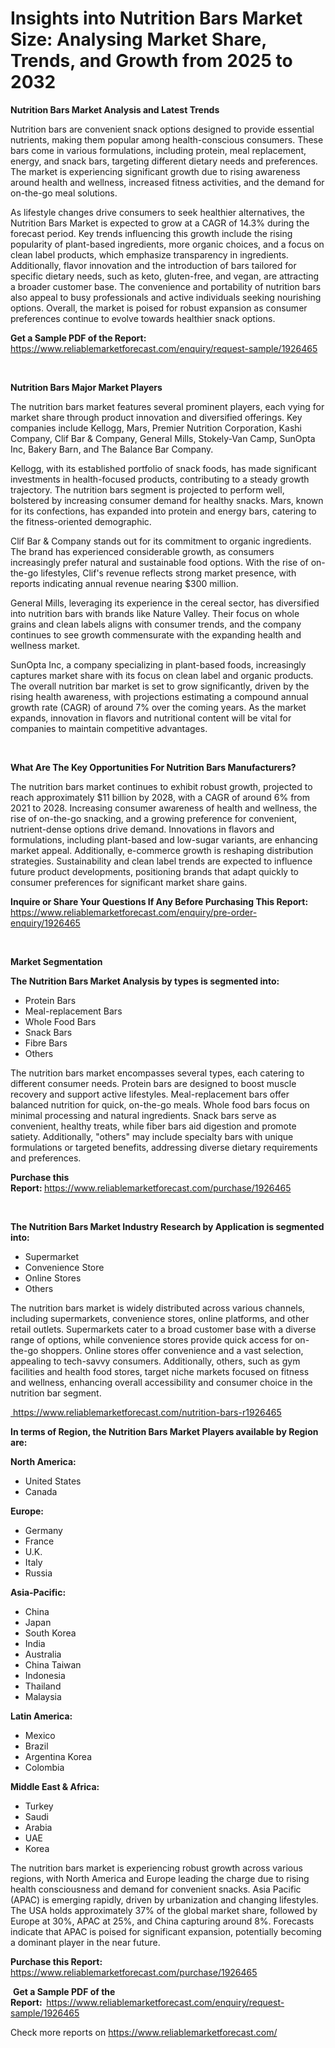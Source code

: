 <p><h1>Insights into Nutrition Bars Market Size: Analysing Market Share, Trends, and Growth from 2025 to 2032</h1></p><p><strong>Nutrition Bars Market Analysis and Latest Trends</strong></p>
<p><p>Nutrition bars are convenient snack options designed to provide essential nutrients, making them popular among health-conscious consumers. These bars come in various formulations, including protein, meal replacement, energy, and snack bars, targeting different dietary needs and preferences. The market is experiencing significant growth due to rising awareness around health and wellness, increased fitness activities, and the demand for on-the-go meal solutions.</p><p>As lifestyle changes drive consumers to seek healthier alternatives, the Nutrition Bars Market is expected to grow at a CAGR of 14.3% during the forecast period. Key trends influencing this growth include the rising popularity of plant-based ingredients, more organic choices, and a focus on clean label products, which emphasize transparency in ingredients. Additionally, flavor innovation and the introduction of bars tailored for specific dietary needs, such as keto, gluten-free, and vegan, are attracting a broader customer base. The convenience and portability of nutrition bars also appeal to busy professionals and active individuals seeking nourishing options. Overall, the market is poised for robust expansion as consumer preferences continue to evolve towards healthier snack options.</p></p>
<p><strong>Get a Sample PDF of the Report:&nbsp;</strong> <a href="https://www.reliablemarketforecast.com/enquiry/request-sample/1926465?utm_campaign=1167&utm_medium=2&utm_source=Github&utm_content=ia&utm_term=14022025&utm_id=nutrition-bars">https://www.reliablemarketforecast.com/enquiry/request-sample/1926465</a></p>
<p>&nbsp;</p>
<p><strong>Nutrition Bars Major Market Players</strong></p>
<p><p>The nutrition bars market features several prominent players, each vying for market share through product innovation and diversified offerings. Key companies include Kellogg, Mars, Premier Nutrition Corporation, Kashi Company, Clif Bar & Company, General Mills, Stokely-Van Camp, SunOpta Inc, Bakery Barn, and The Balance Bar Company.</p><p>Kellogg, with its established portfolio of snack foods, has made significant investments in health-focused products, contributing to a steady growth trajectory. The nutrition bars segment is projected to perform well, bolstered by increasing consumer demand for healthy snacks. Mars, known for its confections, has expanded into protein and energy bars, catering to the fitness-oriented demographic.</p><p>Clif Bar & Company stands out for its commitment to organic ingredients. The brand has experienced considerable growth, as consumers increasingly prefer natural and sustainable food options. With the rise of on-the-go lifestyles, Clif's revenue reflects strong market presence, with reports indicating annual revenue nearing $300 million.</p><p>General Mills, leveraging its experience in the cereal sector, has diversified into nutrition bars with brands like Nature Valley. Their focus on whole grains and clean labels aligns with consumer trends, and the company continues to see growth commensurate with the expanding health and wellness market.</p><p>SunOpta Inc, a company specializing in plant-based foods, increasingly captures market share with its focus on clean label and organic products. The overall nutrition bar market is set to grow significantly, driven by the rising health awareness, with projections estimating a compound annual growth rate (CAGR) of around 7% over the coming years. As the market expands, innovation in flavors and nutritional content will be vital for companies to maintain competitive advantages.</p></p>
<p>&nbsp;</p>
<p><strong>What Are The Key Opportunities For Nutrition Bars Manufacturers?</strong></p>
<p><p>The nutrition bars market continues to exhibit robust growth, projected to reach approximately $11 billion by 2028, with a CAGR of around 6% from 2021 to 2028. Increasing consumer awareness of health and wellness, the rise of on-the-go snacking, and a growing preference for convenient, nutrient-dense options drive demand. Innovations in flavors and formulations, including plant-based and low-sugar variants, are enhancing market appeal. Additionally, e-commerce growth is reshaping distribution strategies. Sustainability and clean label trends are expected to influence future product developments, positioning brands that adapt quickly to consumer preferences for significant market share gains.</p></p>
<p><strong>Inquire or Share Your Questions If Any Before Purchasing This Report:</strong> <a href="https://www.reliablemarketforecast.com/enquiry/pre-order-enquiry/1926465?utm_campaign=1167&utm_medium=2&utm_source=Github&utm_content=ia&utm_term=14022025&utm_id=nutrition-bars">https://www.reliablemarketforecast.com/enquiry/pre-order-enquiry/1926465</a></p>
<p>&nbsp;</p>
<p><strong>Market Segmentation</strong></p>
<p><strong>The Nutrition Bars Market Analysis by types is segmented into:</strong></p>
<p><ul><li>Protein Bars</li><li>Meal-replacement Bars</li><li>Whole Food Bars</li><li>Snack Bars</li><li>Fibre Bars</li><li>Others</li></ul></p>
<p><p>The nutrition bars market encompasses several types, each catering to different consumer needs. Protein bars are designed to boost muscle recovery and support active lifestyles. Meal-replacement bars offer balanced nutrition for quick, on-the-go meals. Whole food bars focus on minimal processing and natural ingredients. Snack bars serve as convenient, healthy treats, while fiber bars aid digestion and promote satiety. Additionally, "others" may include specialty bars with unique formulations or targeted benefits, addressing diverse dietary requirements and preferences.</p></p>
<p><strong>Purchase this Report:&nbsp;</strong><a href="https://www.reliablemarketforecast.com/purchase/1926465?utm_campaign=1167&utm_medium=2&utm_source=Github&utm_content=ia&utm_term=14022025&utm_id=nutrition-bars">https://www.reliablemarketforecast.com/purchase/1926465</a></p>
<p>&nbsp;</p>
<p><strong>The Nutrition Bars Market Industry Research by Application is segmented into:</strong></p>
<p><ul><li>Supermarket</li><li>Convenience Store</li><li>Online Stores</li><li>Others</li></ul></p>
<p><p>The nutrition bars market is widely distributed across various channels, including supermarkets, convenience stores, online platforms, and other retail outlets. Supermarkets cater to a broad customer base with a diverse range of options, while convenience stores provide quick access for on-the-go shoppers. Online stores offer convenience and a vast selection, appealing to tech-savvy consumers. Additionally, others, such as gym facilities and health food stores, target niche markets focused on fitness and wellness, enhancing overall accessibility and consumer choice in the nutrition bar segment.</p></p>
<p><a href="https://www.reliablemarketforecast.com/nutrition-bars-r1926465?utm_campaign=1167&utm_medium=2&utm_source=Github&utm_content=ia&utm_term=14022025&utm_id=nutrition-bars">&nbsp;https://www.reliablemarketforecast.com/nutrition-bars-r1926465</a></p>
<p><strong>In terms of Region, the Nutrition Bars Market Players available by Region are:</strong></p>
<p>
    <p> <strong> North America: </strong>
        <ul>
            <li>United States</li>
            <li>Canada</li>
        </ul>
        </p> 
    <p> <strong> Europe: </strong>
        <ul>
            <li>Germany</li>
            <li>France</li>
            <li>U.K.</li>
            <li>Italy</li>
            <li>Russia</li>
        </ul>
        </p> 
    <p> <strong> Asia-Pacific: </strong>
        <ul>
            <li>China</li>
            <li>Japan</li>
            <li>South Korea</li>
            <li>India</li>
            <li>Australia</li>
            <li>China Taiwan</li>
            <li>Indonesia</li>
            <li>Thailand</li>
            <li>Malaysia</li>
        </ul>
        </p> 
    <p> <strong> Latin America: </strong>
        <ul>
            <li>Mexico</li>
            <li>Brazil</li>
            <li>Argentina Korea</li>
            <li>Colombia</li>
        </ul>
        </p> 
    <p> <strong> Middle East & Africa: </strong>
        <ul>
            <li>Turkey</li>
            <li>Saudi</li>
            <li>Arabia</li>
            <li>UAE</li>
            <li>Korea</li>
        </ul>
    </p>
    </p>
<p><p>The nutrition bars market is experiencing robust growth across various regions, with North America and Europe leading the charge due to rising health consciousness and demand for convenient snacks. Asia Pacific (APAC) is emerging rapidly, driven by urbanization and changing lifestyles. The USA holds approximately 37% of the global market share, followed by Europe at 30%, APAC at 25%, and China capturing around 8%. Forecasts indicate that APAC is poised for significant expansion, potentially becoming a dominant player in the near future.</p></p>
<p><strong>Purchase this Report: </strong><a href="https://www.reliablemarketforecast.com/purchase/1926465?utm_campaign=1167&utm_medium=2&utm_source=Github&utm_content=ia&utm_term=14022025&utm_id=nutrition-bars">https://www.reliablemarketforecast.com/purchase/1926465</a></p>
<p>&nbsp;<strong>Get a Sample PDF of the Report:&nbsp;&nbsp;</strong><a href="https://www.reliablemarketforecast.com/enquiry/request-sample/1926465?utm_campaign=1167&utm_medium=2&utm_source=Github&utm_content=ia&utm_term=14022025&utm_id=nutrition-bars">https://www.reliablemarketforecast.com/enquiry/request-sample/1926465</a></p>
<p><strong></strong></p>
<p>Check more reports on <a href="https://www.reliablemarketforecast.com/?utm_campaign=1167&utm_medium=2&utm_source=Github&utm_content=ia&utm_term=14022025&utm_id=nutrition-bars">https://www.reliablemarketforecast.com/</a></p>